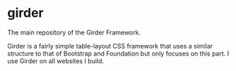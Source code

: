 # girder
The main repository of the Girder Framework.

Girder is a fairly simple table-layout CSS framework that uses a similar structure to that of Bootstrap and Foundation but only focuses on this part. I use Girder on all websites I build.
